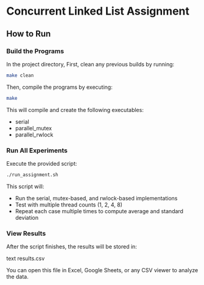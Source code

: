 # Concurrent Linked List Assignment

## How to Run

### Build the Programs
In the project directory,
First, clean any previous builds by running:
```bash
make clean
```
Then, compile the programs by executing:
```bash
make
```

This will compile and create the following executables:

* serial
* parallel_mutex
* parallel_rwlock

### Run All Experiments

Execute the provided script:

```bash
./run_assignment.sh
```

This script will:

* Run the serial, mutex-based, and rwlock-based implementations
* Test with multiple thread counts (1, 2, 4, 8)
* Repeat each case multiple times to compute average and standard deviation

### View Results

After the script finishes, the results will be stored in:

text
results.csv


You can open this file in Excel, Google Sheets, or any CSV viewer to analyze the data.